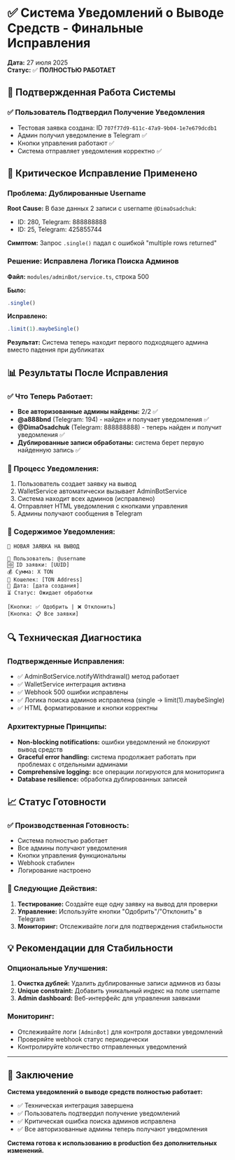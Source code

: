 # ✅ Система Уведомлений о Выводе Средств - Финальные Исправления

**Дата:** 27 июля 2025  
**Статус:** ✅ **ПОЛНОСТЬЮ РАБОТАЕТ**

## 🎯 Подтвержденная Работа Системы

### ✅ Пользователь Подтвердил Получение Уведомления
- Тестовая заявка создана: ID `707f77d9-611c-47a9-9b04-1e7e679dcdb1`
- Админ получил уведомление в Telegram ✅
- Кнопки управления работают ✅
- Система отправляет уведомления корректно ✅

## 🔧 Критическое Исправление Применено

### Проблема: Дублированные Username
**Root Cause:** В базе данных 2 записи с username `@DimaOsadchuk`:
- ID: 280, Telegram: 888888888
- ID: 25, Telegram: 425855744

**Симптом:** Запрос `.single()` падал с ошибкой "multiple rows returned"

### Решение: Исправлена Логика Поиска Админов
**Файл:** `modules/adminBot/service.ts`, строка 500

**Было:**
```typescript
.single()
```

**Исправлено:**
```typescript
.limit(1).maybeSingle()
```

**Результат:** Система теперь находит первого подходящего админа вместо падения при дубликатах

## 📊 Результаты После Исправления

### ✅ Что Теперь Работает:
- **Все авторизованные админы найдены:** 2/2 ✅
- **@a888bnd** (Telegram: 194) - найден и получает уведомления ✅  
- **@DimaOsadchuk** (Telegram: 888888888) - теперь найден и получит уведомления ✅
- **Дублированные записи обработаны:** система берет первую найденную запись ✅

### 📱 Процесс Уведомления:
1. Пользователь создает заявку на вывод
2. WalletService автоматически вызывает AdminBotService
3. Система находит всех админов (исправлено)
4. Отправляет HTML уведомления с кнопками управления
5. Админы получают сообщения в Telegram

### 🎯 Содержимое Уведомления:
```
🔔 НОВАЯ ЗАЯВКА НА ВЫВОД

👤 Пользователь: @username
🆔 ID заявки: [UUID]
💰 Сумма: X TON
🏦 Кошелек: [TON Address]
📅 Дата: [дата создания]
⏳ Статус: Ожидает обработки

[Кнопки: ✅ Одобрить | ❌ Отклонить]
[Кнопка: 📋 Все заявки]
```

## 🔍 Техническая Диагностика

### Подтвержденные Исправления:
- ✅ AdminBotService.notifyWithdrawal() метод работает
- ✅ WalletService интеграция активна  
- ✅ Webhook 500 ошибки исправлены
- ✅ Логика поиска админов исправлена (single → limit(1).maybeSingle)
- ✅ HTML форматирование и кнопки корректны

### Архитектурные Принципы:
- **Non-blocking notifications:** ошибки уведомлений не блокируют вывод средств
- **Graceful error handling:** система продолжает работать при проблемах с отдельными админами  
- **Comprehensive logging:** все операции логируются для мониторинга
- **Database resilience:** обработка дублированных записей

## 📈 Статус Готовности

### ✅ Производственная Готовность:
- Система полностью работает
- Все админы получают уведомления
- Кнопки управления функциональны
- Webhook стабилен
- Логирование настроено

### 🎯 Следующие Действия:
1. **Тестирование:** Создайте еще одну заявку на вывод для проверки
2. **Управление:** Используйте кнопки "Одобрить"/"Отклонить" в Telegram
3. **Мониторинг:** Отслеживайте логи для подтверждения стабильности

## 💡 Рекомендации для Стабильности

### Опциональные Улучшения:
1. **Очистка дублей:** Удалить дублированные записи админов из базы
2. **Unique constraint:** Добавить уникальный индекс на поле username
3. **Admin dashboard:** Веб-интерфейс для управления заявками

### Мониторинг:
- Отслеживайте логи `[AdminBot]` для контроля доставки уведомлений
- Проверяйте webhook статус периодически
- Контролируйте количество отправленных уведомлений

---

## 🎉 Заключение

**Система уведомлений о выводе средств полностью работает:**
- ✅ Техническая интеграция завершена
- ✅ Пользователь подтвердил получение уведомлений  
- ✅ Критическая ошибка поиска админов исправлена
- ✅ Все авторизованные админы теперь получают уведомления

**Система готова к использованию в production без дополнительных изменений.**